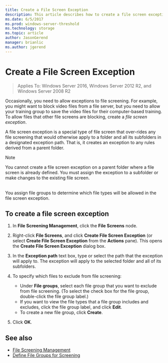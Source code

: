 ```yaml
---
title: Create a File Screen Exception
description: This article describes how to create a file screen exception
ms.date: 6/5/2017
ms.prod: windows-server-threshold
ms.technology: storage
ms.topic: article
author: JasonGerend
manager: brianlic
ms.author: jgerend
---
```


# Create a File Screen Exception

> Applies To: Windows Server 2016, Windows Server 2012 R2, and Windows Server 2008 R2

Occasionally, you need to allow exceptions to file screening. For example, you might want to block video files from a file server, but you need to allow your training group to save the video files for their computer-based training. To allow files that other file screens are blocking, create a *file screen exception*.

A file screen exception is a special type of file screen that over-rides any file screening that would otherwise apply to a folder and all its subfolders in a designated exception path. That is, it creates an exception to any rules derived from a parent folder.

> [!Note]
> You cannot create a file screen exception on a parent folder where a file screen is already defined. You must assign the exception to a subfolder or make changes to the existing file screen.

<br />
You assign file groups to determine which file types will be allowed in the file screen exception.

## To create a file screen exception
1.  In **File Screening Management**, click the **File Screens** node.

2.  Right-click **File Screens**, and click **Create File Screen Exception** (or select **Create File Screen Exception** from the **Actions** pane). This opens the **Create File Screen Exception** dialog box.

3.  In the **Exception path** text box, type or select the path that the exception will apply to. The exception will apply to the selected folder and all of its subfolders.

4.  To specify which files to exclude from file screening:

    -   Under **File groups**, select each file group that you want to exclude from file screening. (To select the check box for the file group, double-click the file group label.)
    -   If you want to view the file types that a file group includes and excludes, click the file group label, and click **Edit**.
    -   To create a new file group, click **Create**.

5.  Click **OK**.

## See also

-   [File Screening Management](file-screening-management.md)
-   [Define File Groups for Screening](define-file-groups-for-screening.md)


